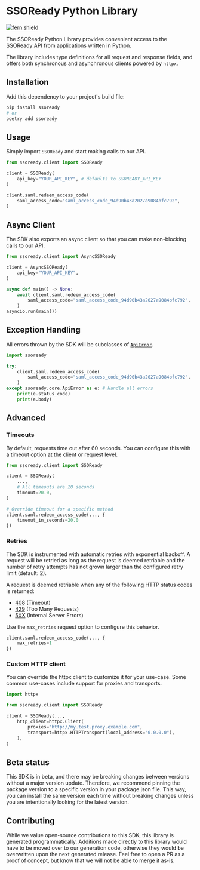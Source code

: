 # SSOReady Python Library

[![fern shield](https://img.shields.io/badge/%F0%9F%8C%BF-SDK%20generated%20by%20Fern-brightgreen)](https://github.com/fern-api/fern)

The SSOReady Python Library provides convenient access to the SSOReady API from
applications written in Python.

The library includes type definitions for all request and response fields, and
offers both synchronous and asynchronous clients powered by `httpx`.

## Installation

Add this dependency to your project's build file:

```bash
pip install ssoready
# or
poetry add ssoready
```

## Usage

Simply import `SSOReady` and start making calls to our API.

```python
from ssoready.client import SSOReady

client = SSOReady(
    api_key="YOUR_API_KEY", # defaults to SSOREADY_API_KEY
)

client.saml.redeem_access_code(
    saml_access_code="saml_access_code_94d90b43a2027a9084bfc792",
)
```

## Async Client

The SDK also exports an async client so that you can make non-blocking
calls to our API.

```python
from ssoready.client import AsyncSSOReady

client = AsyncSSOReady(
    api_key="YOUR_API_KEY",
)

async def main() -> None:
    await client.saml.redeem_access_code(
        saml_access_code="saml_access_code_94d90b43a2027a9084bfc792",
    )
asyncio.run(main())
```

## Exception Handling

All errors thrown by the SDK will be subclasses of [`ApiError`](./src/schematic/core/api_error.py).

```python
import ssoready

try:
    client.saml.redeem_access_code(
        saml_access_code="saml_access_code_94d90b43a2027a9084bfc792",
    )
except ssoready.core.ApiError as e: # Handle all errors
    print(e.status_code)
    print(e.body)
```

## Advanced

### Timeouts

By default, requests time out after 60 seconds. You can configure this with a
timeout option at the client or request level.

```python
from ssoready.client import SSOReady

client = SSOReady(
    ...,
    # All timeouts are 20 seconds
    timeout=20.0,
)

# Override timeout for a specific method
client.saml.redeem_access_code(..., {
    timeout_in_seconds=20.0
})
```

### Retries

The SDK is instrumented with automatic retries with exponential backoff. A request will be
retried as long as the request is deemed retriable and the number of retry attempts has not grown larger
than the configured retry limit (default: 2).

A request is deemed retriable when any of the following HTTP status codes is returned:

- [408](https://developer.mozilla.org/en-US/docs/Web/HTTP/Status/408) (Timeout)
- [429](https://developer.mozilla.org/en-US/docs/Web/HTTP/Status/429) (Too Many Requests)
- [5XX](https://developer.mozilla.org/en-US/docs/Web/HTTP/Status/500) (Internal Server Errors)

Use the `max_retries` request option to configure this behavior.

```python
client.saml.redeem_access_code(..., {
    max_retries=1
})
```

### Custom HTTP client

You can override the httpx client to customize it for your use-case. Some common use-cases
include support for proxies and transports.

```python
import httpx

from ssoready.client import SSOReady

client = SSOReady(...,
    http_client=httpx.Client(
        proxies="http://my.test.proxy.example.com",
        transport=httpx.HTTPTransport(local_address="0.0.0.0"),
    ),
)
```

## Beta status

This SDK is in beta, and there may be breaking changes between versions without a major version update.
Therefore, we recommend pinning the package version to a specific version in your package.json file.
This way, you can install the same version each time without breaking changes unless you are
intentionally looking for the latest version.

## Contributing

While we value open-source contributions to this SDK, this library is generated programmatically.
Additions made directly to this library would have to be moved over to our generation code,
otherwise they would be overwritten upon the next generated release. Feel free to open a
PR as a proof of concept, but know that we will not be able to merge it as-is.
